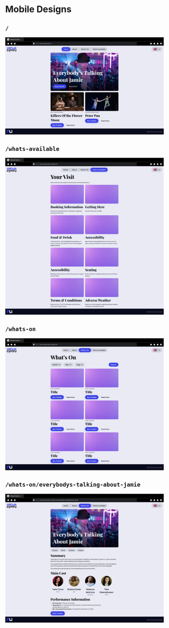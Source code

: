 # Mobile Designs

## `/`

![Home/Index Mobile Design](./home.png)

## `/whats-available`

![Whats Available Mobile Design](./whatsAvailable.png)

## `/whats-on`

![Whats On Mobile Design](./whatsOn.png)

## `/whats-on/everybodys-talking-about-jamie`

![Everybody's Talking About Jamie Info Page Mobile Design](./whatsOn_eventView.png)

